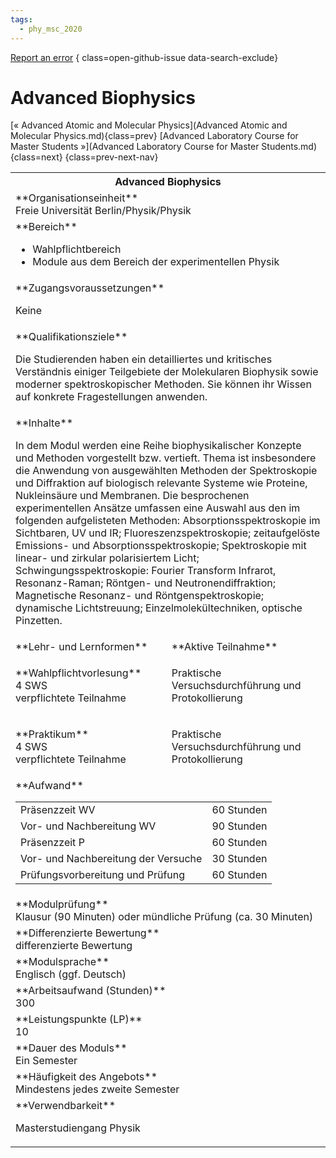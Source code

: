 ```yaml
---
tags:
  - phy_msc_2020
---
```

[Report an error](https://github.com/SGSSGene/FUB-SUP/issues/new?title=Error%20in%20%22Advanced%20Biophysics%22&body=There%20seems%20to%20be%20an%20error%20in%20module%20%22Advanced%20Biophysics%22%2E%0A%0A%3CDescribe%20here%20a%20slightly%20more%20detailed%20description%20of%20what%20is%20wrong%3E&labels=bug)
{ class=open-github-issue data-search-exclude}

# Advanced Biophysics

[« Advanced Atomic and Molecular Physics](Advanced Atomic and Molecular Physics.md){class=prev}
[Advanced Laboratory Course for Master Students »](Advanced Laboratory Course for Master Students.md){class=next}
{class=prev-next-nav}

<table markdown id="moduledesc">
<tr markdown class="moduledesc_head"><th colspan="2">Advanced Biophysics </th></tr>
<tr markdown><td colspan="2">**Organisationseinheit**   <br>Freie Universität Berlin/Physik/Physik</td></tr>

<tr markdown><td colspan="2">**Bereich**<br>


- Wahlpflichtbereich
- Module aus dem Bereich der experimentellen Physik

</td></tr>

<tr markdown><td colspan="2">**Zugangsvoraussetzungen** <br>

Keine


</td></tr>
<tr markdown><td colspan="2">**Qualifikationsziele**    <br>

Die Studierenden haben ein detailliertes und kritisches Verständnis einiger
Teilgebiete der Molekularen Biophysik sowie moderner spektroskopischer
Methoden. Sie können ihr Wissen auf konkrete Fragestellungen anwenden.


</td></tr>
<tr markdown><td colspan="2">**Inhalte**                <br>

In dem Modul werden eine Reihe biophysikalischer Konzepte und Methoden
vorgestellt bzw. vertieft. Thema ist insbesondere die Anwendung von
ausgewählten Methoden der Spektroskopie und Diffraktion auf biologisch
relevante Systeme wie Proteine, Nukleinsäure und Membranen. Die besprochenen
experimentellen Ansätze umfassen eine Auswahl aus den im folgenden
aufgelisteten Methoden: Absorptionsspektroskopie im Sichtbaren, UV und IR;
Fluoreszenzspektroskopie; zeitaufgelöste Emissions- und
Absorptionsspektroskopie; Spektroskopie mit linear- und zirkular
polarisiertem Licht; Schwingungsspektroskopie: Fourier Transform Infrarot,
Resonanz-Raman; Röntgen- und Neutronendiffraktion; Magnetische Resonanz- und
Röntgenspektroskopie; dynamische Lichtstreuung; Einzelmolekültechniken,
optische Pinzetten.


</td></tr>

<tr markdown><td>**Lehr- und Lernformen**</td><td>**Aktive Teilnahme**</td></tr>
<tr markdown><td> **Wahlpflichtvorlesung** <br>4 SWS <br> verpflichtete Teilnahme</td><td>

Praktische Versuchsdurchführung und Protokollierung
</td></tr>
<tr markdown><td> **Praktikum** <br>4 SWS <br> verpflichtete Teilnahme</td><td>

Praktische Versuchsdurchführung und Protokollierung
</td></tr>
<tr markdown><td colspan="2">**Aufwand**                <br>
<table class="aufwand_table">
<tr><td>Präsenzzeit WV</td><td>60 Stunden</td></tr>
<tr><td>Vor- und Nachbereitung WV</td><td>90 Stunden</td></tr>
<tr><td>Präsenzzeit P</td><td>60 Stunden</td></tr>
<tr><td>Vor- und Nachbereitung der Versuche</td><td>30 Stunden</td></tr>
<tr><td>Prüfungsvorbereitung und Prüfung</td><td>60 Stunden</td></tr>
</table>

</td></tr>
<tr markdown><td colspan="2">**Modulprüfung**             <br>Klausur (90 Minuten) oder mündliche Prüfung (ca. 30 Minuten)


</td></tr>
<tr markdown><td colspan="2">**Differenzierte Bewertung** <br>differenzierte Bewertung

</td></tr>
<tr markdown><td colspan="2">**Modulsprache**             <br>Englisch (ggf. Deutsch)</td></tr>
<tr markdown><td colspan="2">**Arbeitsaufwand (Stunden)** <br>300</td></tr>
<tr markdown><td colspan="2">**Leistungspunkte (LP)**     <br>10</td></tr>
<tr markdown><td colspan="2">**Dauer des Moduls**         <br>Ein Semester</td></tr>
<tr markdown><td colspan="2">**Häufigkeit des Angebots**  <br>Mindestens jedes zweite Semester</td></tr>
<tr markdown><td colspan="2">**Verwendbarkeit**           <br>

Masterstudiengang Physik


</td></tr>

</table>
